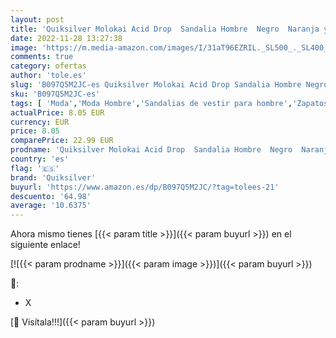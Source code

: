 ```yaml
---
layout: post
title: 'Quiksilver Molokai Acid Drop  Sandalia Hombre  Negro  Naranja y Naranja  42 EU'
date: 2022-11-28 13:27:38
image: 'https://m.media-amazon.com/images/I/31aT96EZRIL._SL500_._SL400_.jpg'
comments: true
category: ofertas
author: 'tole.es'
slug: 'B097Q5M2JC-es Quiksilver Molokai Acid Drop Sandalia Hombre Negro Naranja...'
sku: 'B097Q5M2JC-es'
tags: [ 'Moda','Moda Hombre','Sandalias de vestir para hombre','Zapatos para hombre','quiksilver','sandalia','🇪🇸', ]
actualPrice: 8.05 EUR
currency: EUR
price: 8.05
comparePrice: 22.99 EUR
prodname: 'Quiksilver Molokai Acid Drop  Sandalia Hombre  Negro  Naranja y Naranja  42 EU'
country: 'es'
flag: '🇪🇸'
brand: 'Quiksilver'
buyurl: 'https://www.amazon.es/dp/B097Q5M2JC/?tag=tolees-21'
descuento: '64.98'
average: '10.6375'
---
```


Ahora mismo tienes [{{< param title >}}]({{< param buyurl >}}) en el siguiente enlace!

[![{{< param prodname >}}]({{< param image >}})]({{< param buyurl >}})

🔎:

- X

[🛒 Visítala!!!]({{< param buyurl >}})
